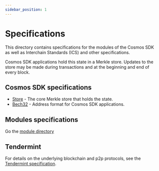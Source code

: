 ```yaml
---
sidebar_position: 1
---
```


# Specifications

This directory contains specifications for the modules of the Cosmos SDK as well as Interchain Standards (ICS) and other specifications.

Cosmos SDK applications hold this state in a Merkle store. Updates to
the store may be made during transactions and at the beginning and end of every
block.

## Cosmos SDK specifications

* [Store](./store) - The core Merkle store that holds the state.
* [Bech32](./addresses/bech32.md) - Address format for Cosmos SDK applications.

## Modules specifications

Go the [module directory](../../x/README.md)

## Tendermint

For details on the underlying blockchain and p2p protocols, see
the [Tendermint specification](https://github.com/tendermint/spec/tree/master/spec).
